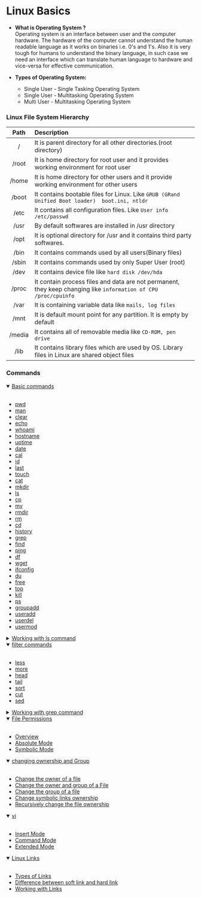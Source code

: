 # Linux Basics

* <b> What is Operating System ?</b>  
Operating system is an interface between user and the computer hardware. The hardware of the computer cannot understand the human readable language as it works on binaries i.e. 0's and 1's. Also it is very tough for humans to understand the binary language, in such case we need an interface which can translate human language to hardware and vice-versa for effective communication. 

* <b> Types of Operating System:</b>   
  * Single User - Single Tasking Operating System   
  * Single User - Multitasking Operating System   
  * Multi User - Multitasking Operating System   
 
 ###  Linux File System Hierarchy  

|Path       | Description           |
|:-----: |:---         |
| / |It is parent directory for all other directories.(root directory)|
| /root | It is home directory for root user and it provides working environment for root user|
| /home | It is home directory for other users and it provide working environment for other users|
| /boot |It contains bootable files for Linux. Like `GRUB (GRand Unified Boot loader)  boot.ini, ntldr` |
| /etc | It contains all configuration files. Like `User info /etc/passwd` |
| /usr | By default softwares are installed in /usr directory|
| /opt | It is optional directory for /usr and it contains third party softwares. |
| /bin | It contains commands used by all users(Binary files)|    
| /sbin | It contains commands used by only Super User (root) |
| /dev | It contains device file like `hard disk /dev/hda` |
| /proc |  It contain process files and data are not permanent, they keep changing like `information of CPU /proc/cpuinfo` |
| /var |It is containing variable data like `mails, log files` |    
| /mnt |It is default mount point for any partition. It is empty by default |
| /media |It contains all of removable media like `CD-ROM, pen drive` |
| /lib | It contains library files which are used by OS. Library files in Linux are shared object files|

### Commands

<details open><summary><a href="https://github.com/krishnaprasadkv/linux-commands/blob/master/Basic-commands.md">Basic commands</a> </summary><br>
 
   - [pwd](https://github.com/krishnaprasadkv/linux-commands/blob/master/Basic-commands.md#1-pwd-)
   - [man](https://github.com/krishnaprasadkv/linux-commands/blob/master/Basic-commands.md#2-man-)
   - [clear](https://github.com/krishnaprasadkv/linux-commands/blob/master/Basic-commands.md#3-clear-)
   - [echo](https://github.com/krishnaprasadkv/linux-commands/blob/master/Basic-commands.md#4-echo-)
   - [whoami](https://github.com/krishnaprasadkv/linux-commands/blob/master/Basic-commands.md#5-whoami-)
   - [hostname](https://github.com/krishnaprasadkv/linux-commands/blob/master/Basic-commands.md#6-hostname-)
   - [uptime](https://github.com/krishnaprasadkv/linux-commands/blob/master/Basic-commands.md#7-uptime-)
   - [date](https://github.com/krishnaprasadkv/linux-commands/blob/master/Basic-commands.md#8-date-)
   - [cal](https://github.com/krishnaprasadkv/linux-commands/blob/master/Basic-commands.md#9-cal-)
   - [id](https://github.com/krishnaprasadkv/linux-commands/blob/master/Basic-commands.md#10-id-)
   - [last](https://github.com/krishnaprasadkv/linux-commands/blob/master/Basic-commands.md#11-last-)
   - [touch](https://github.com/krishnaprasadkv/linux-commands/blob/master/Basic-commands.md#12-touch-)
   - [cat](https://github.com/krishnaprasadkv/linux-commands/blob/master/Basic-commands.md#13-cat-)
   - [mkdir](https://github.com/krishnaprasadkv/linux-commands/blob/master/Basic-commands.md#14-mkdir-)
   - [ls](https://github.com/krishnaprasadkv/linux-commands/blob/master/Basic-commands.md#15-ls-)
   - [cp](https://github.com/krishnaprasadkv/linux-commands/blob/master/Basic-commands.md#16-cp-)
   - [mv](https://github.com/krishnaprasadkv/linux-commands/blob/master/Basic-commands.md#17-mv-)
   - [rmdir](https://github.com/krishnaprasadkv/linux-commands/blob/master/Basic-commands.md#18-rmdir-)
   - [rm](https://github.com/krishnaprasadkv/linux-commands/blob/master/Basic-commands.md#19-rm-)
   - [cd](https://github.com/krishnaprasadkv/linux-commands/blob/master/Basic-commands.md#20-cd-)
   - [history](https://github.com/krishnaprasadkv/linux-commands/blob/master/Basic-commands.md#21-history-)
   - [grep](https://github.com/krishnaprasadkv/linux-commands/blob/master/Basic-commands.md#22-grep-)
   - [find](https://github.com/krishnaprasadkv/linux-commands/blob/master/Basic-commands.md#23-find-)
   - [ping](https://github.com/krishnaprasadkv/linux-commands/blob/master/Basic-commands.md#24-ping-)
   - [df](https://github.com/krishnaprasadkv/linux-commands/blob/master/Basic-commands.md#25-df-)
   - [wget](https://github.com/krishnaprasadkv/linux-commands/blob/master/Basic-commands.md#26-wget-)
   - [ifconfig](https://github.com/krishnaprasadkv/linux-commands/blob/master/Basic-commands.md#27-ifconfig-)
   - [du](https://github.com/krishnaprasadkv/linux-commands/blob/master/Basic-commands.md#28-du-)
   - [free](https://github.com/krishnaprasadkv/linux-commands/blob/master/Basic-commands.md#29-free-)
   - [top](https://github.com/krishnaprasadkv/linux-commands/blob/master/Basic-commands.md#30-top-)
   - [kill](https://github.com/krishnaprasadkv/linux-commands/blob/master/Basic-commands.md#31-kill-)
   - [ps](https://github.com/krishnaprasadkv/linux-commands/blob/master/Basic-commands.md#32-ps-)
   - [groupadd](https://github.com/krishnaprasadkv/linux-commands/blob/master/Basic-commands.md#33-groupadd-)
   - [useradd](https://github.com/krishnaprasadkv/linux-commands/blob/master/Basic-commands.md#34-useradd-)
   - [userdel](https://github.com/krishnaprasadkv/linux-commands/blob/master/Basic-commands.md#35-userdel-)
   - [usermod](https://github.com/krishnaprasadkv/linux-commands/blob/master/Basic-commands.md#36-usermod-)
</details>   

<details><summary><a href ="https://github.com/krishnaprasadkv/linux-commands/blob/master/ls.md">Working with ls command</a></summary>
 </details>

<details open><summary><a href="https://github.com/krishnaprasadkv/linux-commands/blob/master/filtercommands.md">filter commands</a></summary><br>

  - [less](https://github.com/krishnaprasadkv/linux-commands/blob/master/filtercommands.md#less-)  
  - [more](https://github.com/krishnaprasadkv/linux-commands/blob/master/filtercommands.md#more-)  
  - [head](https://github.com/krishnaprasadkv/linux-commands/blob/master/filtercommands.md#head-)  
  - [tail](https://github.com/krishnaprasadkv/linux-commands/blob/master/filtercommands.md#tail-)  
  - [sort](https://github.com/krishnaprasadkv/linux-commands/blob/master/filtercommands.md#sort-)  
  - [cut](https://github.com/krishnaprasadkv/linux-commands/blob/master/filtercommands.md#cut-)  
  - [sed](https://github.com/krishnaprasadkv/linux-commands/blob/master/filtercommands.md#sed-)
</details>
<details>
<summary><a href ="https://github.com/krishnaprasadkv/linux-commands/blob/master/grep.md">Working with grep command</a></summary>
</details>
<details open><summary><a href="https://github.com/krishnaprasadkv/linux-commands/blob/master/filepermissions.md">File Permissions</a> </summary><br>
 
  - [Overview](https://github.com/krishnaprasadkv/linux-commands/blob/master/filepermissions.md#overview)
  - [Absolute Mode](https://github.com/krishnaprasadkv/linux-commands/blob/master/filepermissions.md#absolute-mode)
  - [Symbolic Mode](https://github.com/krishnaprasadkv/linux-commands/blob/master/filepermissions.md#symbolic-mode)
</details>


<details open><summary><a href="https://github.com/krishnaprasadkv/linux-commands/blob/master/filepermissions.md">changing ownership and Group</a> </summary><br>
 
   - [Change the owner of a file](https://github.com/krishnaprasadkv/linux-commands/blob/master/changing-ownership-and-group.md#change-the-owner-of-a-file)
   - [Change the owner and group of a File](https://github.com/krishnaprasadkv/linux-commands/blob/master/changing-ownership-and-group.md#change-the-owner-and-group-of-a-file)
   - [Change the group of a file](https://github.com/krishnaprasadkv/linux-commands/blob/master/changing-ownership-and-group.md#change-the-group-of-a-file)
   - [Change symbolic links ownership](https://github.com/krishnaprasadkv/linux-commands/blob/master/changing-ownership-and-group.md#change-symbolic-links-ownership)
   - [Recursively change the file ownership](https://github.com/krishnaprasadkv/linux-commands/blob/master/changing-ownership-and-group.md#recursively-change-the-file-ownership)
</details>

<details open><summary><a href="https://github.com/krishnaprasadkv/linux-commands/blob/master/vi.md">vi</a> </summary><br>
 
  - [Insert Mode](https://github.com/krishnaprasadkv/linux-commands/blob/master/vi.md#insert-mode)
  - [Command Mode](https://github.com/krishnaprasadkv/linux-commands/blob/master/vi.md#command-mode)
  - [Extended Mode](https://github.com/krishnaprasadkv/linux-commands/blob/master/vi.md#extended-mode)
</details>

<details open><summary><a href="https://github.com/krishnaprasadkv/linux-commands/blob/master/links.md">Linux Links</a> </summary><br>
 
  - [Types of Links](https://github.com/krishnaprasadkv/linux-commands/blob/master/links.md#types-of-links)
  - [Difference between soft link and hard link ](https://github.com/krishnaprasadkv/linux-commands/blob/master/links.md#difference-between-soft-link-and-hard-link)
  - [Working with Links](https://github.com/krishnaprasadkv/linux-commands/blob/master/links.md#working-with-inks)
</details>


